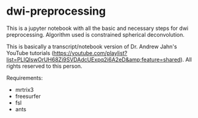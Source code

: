 # dwi-preprocessing
This is a jupyter notebook with all the basic and necessary steps for dwi preprocessing. Algorithm used is constrained spherical deconvolution. 

This is basically a transcript/notebook version of Dr. Andrew Jahn's YouTube tutorials (https://youtube.com/playlist?list=PLIQIswOrUH68Zi9SVDAdcUExpq2i6A2eD&amp;feature=shared). All rights reserved to this person.

Requirements:

- mrtrix3
- freesurfer
- fsl
- ants
  
